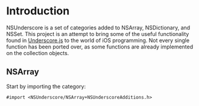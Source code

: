# Introduction
NSUnderscore is a set of categories added to NSArray, NSDictionary, and NSSet. This project is an attempt to bring some of the useful functionality found in [Underscore.js](http://underscorejs.org/) to the world of iOS programming. Not every single function has been ported over, as some functions are already implemented on the collection objects.

## NSArray

Start by importing the category:

`#import <NSUnderscore/NSArray+NSUnderscoreAdditions.h>`

